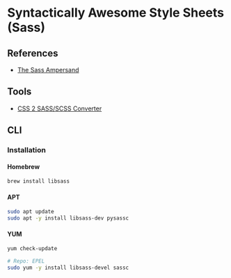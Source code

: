 # Syntactically Awesome Style Sheets (Sass)

## References

- [The Sass Ampersand](https://css-tricks.com/the-sass-ampersand/)

## Tools

- [CSS 2 SASS/SCSS Converter](https://css2sass.herokuapp.com/)

## CLI

### Installation

#### Homebrew

```sh
brew install libsass
```

#### APT

```sh
sudo apt update
sudo apt -y install libsass-dev pysassc
```

#### YUM

```sh
yum check-update

# Repo: EPEL
sudo yum -y install libsass-devel sassc
```
